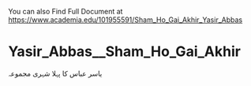 You can also Find Full Document at https://www.academia.edu/101955591/Sham_Ho_Gai_Akhir_Yasir_Abbas
# Yasir_Abbas__Sham_Ho_Gai_Akhir
یاسر عباس کا پہلا شہری مجموعہ

